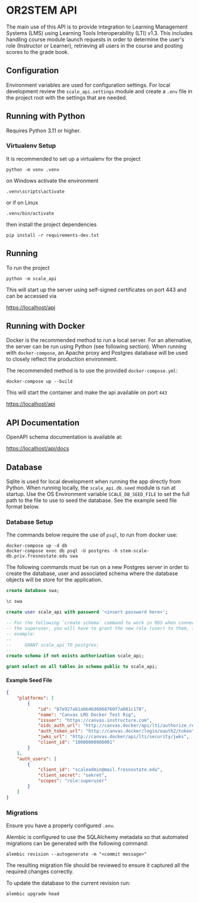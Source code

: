 # OR2STEM API

The main use of this API is to provide integration to Learning Management
Systems (LMS) using Learning Tools Interoperability (LTI) v1.3. This includes
handling course module launch requests in order to determine the user's role
(Instructor or Learner), retrieving all users in the course and posting scores
to the grade book.

## Configuration

Environment variables are used for configuration settings. For local
development review the `scale_api.settings` module and create a `.env` file
in the project root with the settings that are needed.

## Running with Python

Requires Python 3.11 or higher.

### Virtualenv Setup

It is recommended to set up a virtualenv for the project

```shell
python -m venv .venv
```

on Windows activate the environment

```shell
.venv\scripts\activate
```

or if on Linux

```shell
.venv/bin/activate
```

then install the project dependencies

```shell
pip install -r requirements-dev.txt
```

## Running

To run the project

```shell
python -m scale_api
```

This will start up the server using self-signed certificates on port 443 and
can be accessed via

<https://localhost/api>

## Running with Docker

Docker is the recommended method to run a local server. For an alternative,
the server can be run using Python (see following section). When running with
`docker-compose`, an Apache proxy and Postgres database will be used to
closely reflect the production environment.

The recommended method is to use the provided `docker-compose.yml`:

```shell
docker-compose up --build
```

This will start the container and make the api available on port `443`

<https://localhost/api>

## API Documentation

OpenAPI schema documentation is available at:

<https://localhost/api/docs>

## Database

Sqlite is used for local development when running the app directly from
Python. When running locally, the `scale_api.db.seed` module is run at startup.
Use the OS Environment variable `SCALE_DB_SEED_FILE` to set the full path to
the file to use to seed the database. See the example seed file format below.

### Database Setup

The commands below require the use of `psql`, to run from docker use:

```shell
docker-compose up -d db
docker-compose exec db psql -U postgres -h stem-scale-db.priv.fresnostate.edu swa
```

The following commands must be run on a new Postgres server in order to create
the database, user and associated schema where the database objects will be
store for the application.

```sql
create database swa;

\c swa

create user scale_api with password '<insert password here>';

-- For the following `create schema` command to work in RDS when connected as
-- the superuser, you will have to grant the new role (user) to them, for
-- example:
--
--     GRANT scale_api TO postgres;
--
create schema if not exists authorization scale_api;

grant select on all tables in schema public to scale_api;
```

#### Example Seed File

```json
{
    "platforms": [
        {
            "id": "87e927ab1abb46d6868760f7a081c178",
            "name": "Canvas LMS Docker Test Rig",
            "issuer": "https://canvas.instructure.com",
            "oidc_auth_url": "http://canvas.docker/api/lti/authorize_redirect",
            "auth_token_url": "http://canvas.docker/login/oauth2/token",
            "jwks_url": "http://canvas.docker/api/lti/security/jwks",
            "client_id": "10000000000001"
        }
    ],
    "auth_users": [
        {
            "client_id": "scaleadmin@mail.fresnostate.edu",
            "client_secret": "sekret",
            "scopes": "role:superuser"
        }
    ]
}
```

### Migrations

Ensure you have a properly configured `.env`.

Alembic is configured to use the SQLAlchemy metadata so that automated
migrations can be generated with the following command:

```shell
alembic revision --autogenerate -m "<commit message>"
```

The resulting migration file should be reviewed to ensure it captured all
the required changes correctly.

To update the database to the current revision run:

```shell
alembic upgrade head
```
